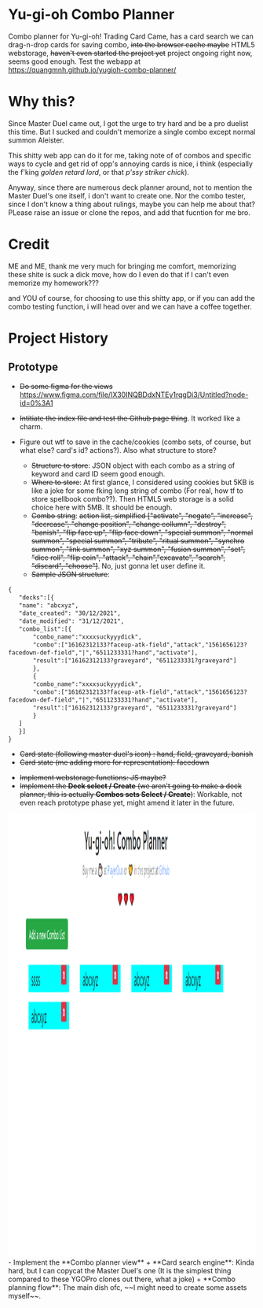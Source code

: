 # Yu-gi-oh Combo Planner
Combo planner for Yu-gi-oh! Trading Card Came, has a card search we can drag-n-drop cards for saving combo, ~~into the browser cache maybe~~ HTML5 webstorage, ~~haven't even started the project yet~~ project ongoing right now, seems good enough.
Test the webapp at https://quangmnh.github.io/yugioh-combo-planner/

# Why this?
 Since Master Duel came out, I got the urge to try hard and be a pro duelist this time. But I sucked and couldn't memorize a single combo except normal summon Aleister.
 
 This shitty web app can do it for me, taking note of of combos and specific ways to cycle and get rid of opp's annoying cards is nice, i think (especially the f'king *golden retard lord*, or that *p'ssy striker chick*).

 Anyway, since there are numerous deck planner around, not to mention the Master Duel's one itself, i don't want to create one. Nor the combo tester, since I don't know a thing about rulings, maybe you can help me about that? PLease raise an issue or clone the repos, and add that fucntion for me bro.

# Credit
ME and ME, thank me very much for bringing me comfort, memorizing these shite is suck a dick move, how do I even do that if I can't even memorize my homework???

and YOU of course, for choosing to use this shitty app, or if you can add the combo testing function, i will head over and we can have a coffee together.

# Project History

## Prototype
- ~~Do some figma for the views~~
  https://www.figma.com/file/IX30INQBDdxNTEy1rqgDi3/Untitled?node-id=0%3A1
  
- ~~Intitiate the index file and test the Github page thing~~. It worked like a charm.
- Figure out wtf to save in the cache/cookies (combo sets, of course, but what else? card's id? actions?). Also what structure to store?
   + ~~Structure to store~~: JSON object with each combo as a string of keyword and card ID seem good enough.  
   + ~~Where to store~~: At first glance, I considered using cookies but 5KB is like a joke for some fking long string of combo (For real, how tf to store spellbook combo??). Then HTML5 web storage is a solid choice here with 5MB. It should be enough.
   + ~~Combo string~~: ~~action list, simplified ["activate", "negate", "increase", "decrease", "change position", "change collumn", "destroy", "banish", "flip face up", "flip face down", "special summon", "normal summon", "special summon", "tribute", "ritual summon", "synchro summon", "link summon", "xyz summon", "fusion summon", "set", "dice roll", "flip coin", "attack", "chain","excavate", "search", "discard", "choose"]~~. No, just gonna let user define it.
   +  ~~Sample JSON structure~~: 
```
{
   "decks":[{
   "name": "abcxyz",
   "date_created": "30/12/2021",
   "date_modified": "31/12/2021",
   "combo_list":[{
       "combo_name":"xxxxsuckyyydick",
       "combo":["16162312133?faceup-atk-field","attack","1561656123?facedown-def-field","|","6511233331?hand","activate"],
       "result":["16162312133?graveyard", "6511233331?graveyard"]
       },
       {
       "combo_name":"xxxxsuckyyydick",
       "combo":["16162312133?faceup-atk-field","attack","1561656123?facedown-def-field","|","6511233331?hand","activate"],
       "result":["16162312133?graveyard", "6511233331?graveyard"]
       }
   ]
   }]
}
```
  + ~~Card state (following master duel's icon) : hand, field, graveyard, banish~~
  + ~~Card state (me adding more for representation): facedown~~
- ~~Implement webstorage functions: JS maybe?~~
- ~~Implement the **Deck select / Create** (we aren't going to make a deck planner, this is actually **Combos sets Select / Create**)~~: Workable, not even reach prototype phase yet, might amend it later in the future.
<img src="/assets/combolist_preview.png" width="1600" height="900">
- Implement the **Combo planner view**
   + **Card search engine**: Kinda hard, but I can copycat the Master Duel's one (It is the simplest thing compared to these YGOPro clones out there, what a joke)
   + **Combo planning flow**: The main dish ofc, ~~I might need to create some assets myself~~.
